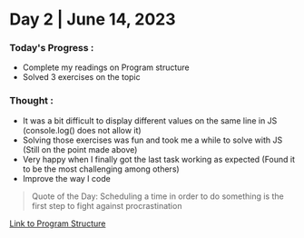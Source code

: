 # Day 2 | June 14, 2023

### Today's Progress :
- Complete my readings on Program structure
- Solved 3 exercises on the topic

### Thought :
- It was a bit difficult to display different values on the same line in JS (console.log() does not allow it) 
- Solving those exercises was fun and took me a while to solve with JS (Still on the point made above)
- Very happy when I finally got the last task working as expected (Found it to be the most challenging among others)
- Improve the way I code
  
> Quote of the Day: Scheduling a time in order to do something is the first step to fight against procrastination
>

[Link to Program Structure](https://eloquentjavascript.net/02_program_structure.html)